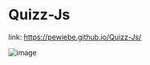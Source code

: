 # Quizz-Js

link: https://pewiebe.github.io/Quizz-Js/

![image](https://user-images.githubusercontent.com/118542381/236719150-cf51ee32-bad3-4614-803e-7623f0b87afb.png)

